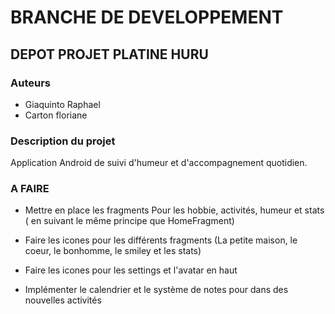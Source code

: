 # BRANCHE DE DEVELOPPEMENT #

## DEPOT PROJET PLATINE HURU ##

### Auteurs ###

* Giaquinto Raphael
* Carton floriane


### Description du projet ###

Application Android de suivi d'humeur et d'accompagnement quotidien.


### A FAIRE ###

* Mettre en place les fragments Pour les hobbie, activités, humeur et stats ( en suivant le même principe que HomeFragment)

* Faire les icones pour les différents fragments (La petite maison, le coeur, le bonhomme, le smiley et les stats)

* Faire les icones pour les settings et l'avatar en haut

* Implémenter le calendrier et le système de notes pour dans des nouvelles activités
